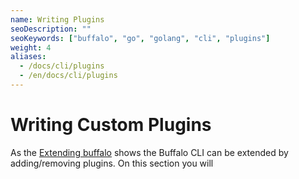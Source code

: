 ```yaml
---
name: Writing Plugins
seoDescription: ""
seoKeywords: ["buffalo", "go", "golang", "cli", "plugins"]
weight: 4
aliases:
  - /docs/cli/plugins
  - /en/docs/cli/plugins
---
```


# Writing Custom Plugins

As the [Extending buffalo](/documentation/cli/extending) shows the Buffalo CLI can be extended by adding/removing plugins. On this section you will 